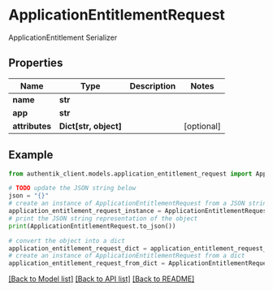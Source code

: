 # ApplicationEntitlementRequest

ApplicationEntitlement Serializer

## Properties

Name | Type | Description | Notes
------------ | ------------- | ------------- | -------------
**name** | **str** |  | 
**app** | **str** |  | 
**attributes** | **Dict[str, object]** |  | [optional] 

## Example

```python
from authentik_client.models.application_entitlement_request import ApplicationEntitlementRequest

# TODO update the JSON string below
json = "{}"
# create an instance of ApplicationEntitlementRequest from a JSON string
application_entitlement_request_instance = ApplicationEntitlementRequest.from_json(json)
# print the JSON string representation of the object
print(ApplicationEntitlementRequest.to_json())

# convert the object into a dict
application_entitlement_request_dict = application_entitlement_request_instance.to_dict()
# create an instance of ApplicationEntitlementRequest from a dict
application_entitlement_request_from_dict = ApplicationEntitlementRequest.from_dict(application_entitlement_request_dict)
```
[[Back to Model list]](../README.md#documentation-for-models) [[Back to API list]](../README.md#documentation-for-api-endpoints) [[Back to README]](../README.md)


